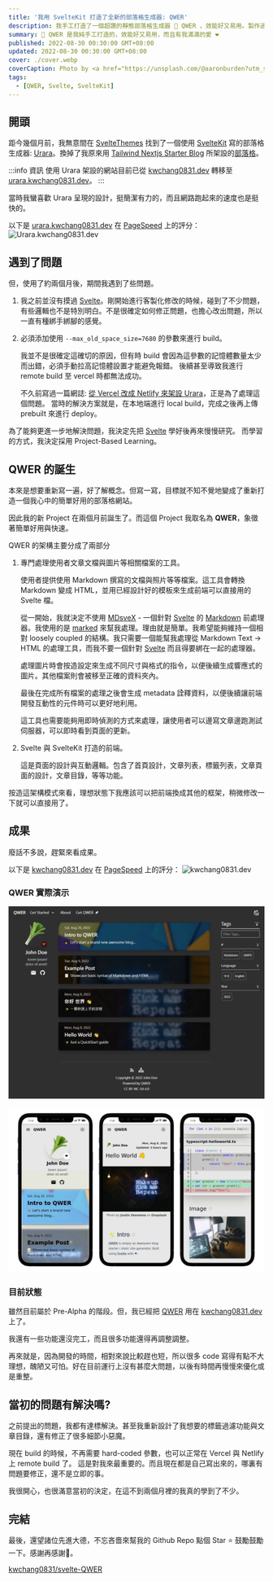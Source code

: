 ```yaml
---
title: '我用 SvelteKit 打造了全新的部落格生成器: QWER'
description: 我手工打造了一個超讚的靜態部落格生成器 🚀 QWER ，效能好又易用。製作過程中使用了近年來很夯的 Svelte 與我滿滿的愛 ❤。
summary: 🎉 QWER 是我純手工打造的，效能好又易用，而且有我滿滿的愛 ❤
published: 2022-08-30 00:30:00 GMT+08:00
updated: 2022-08-30 00:30:00 GMT+08:00
cover: ./cover.webp
coverCaption: Photo by <a href="https://unsplash.com/@aaronburden?utm_source=unsplash&utm_medium=referral&utm_content=creditCopyText">Aaron Burden</a> on <a href="https://unsplash.com/s/photos/notebook?utm_source=unsplash&utm_medium=referral&utm_content=creditCopyText">Unsplash</a>
tags:
  - [QWER, Svelte, SvelteKit]
---
```


## 開頭

距今幾個月前，我無意間在 [SvelteThemes](https://sveltethemes.dev/) 找到了一個使用 [SvelteKit](https://kit.svelte.dev/) 寫的部落格生成器: [Urara](https://github.com/importantimport/urara)。換掉了我原來用 [Tailwind Nextjs Starter Blog](https://github.com/timlrx/tailwind-nextjs-starter-blog) 所架設的[部落格](https://kwchang0831-blog.vercel.app)。

:::info 資訊
使用 Urara 架設的網站目前已從 [kwchang0831.dev](https://www.kwchang0831.dev) 轉移至 [urara.kwchang0831.dev](https://urara.kwchang0831.dev)。
:::

當時我蠻喜歡 Urara 呈現的設計，挺簡潔有力的，而且網路跑起來的速度也是挺快的。

以下是 [urara.kwchang0831.dev](https://urara.kwchang0831.dev) 在 [PageSpeed](https://pagespeed.web.dev/) 上的評分：
![Urara.kwchang0831.dev](https://raw.githubusercontent.com/gist/kwchang0831/f8a0fbde08b5cd6204438a90e222743e/raw/metrics.pagespeed.svg)

## 遇到了問題

但，使用了約兩個月後，期間我遇到了些問題。

1. 我之前並沒有摸過 [Svelte](https://svelte.dev/)。剛開始進行客製化修改的時候，碰到了不少問題，有些邏輯也不是特別明白。不是很確定如何修正問題，也擔心改出問題，所以一直有種綁手綁腳的感覺。
1. 必須添加使用 `--max_old_space_size=7680` 的參數來進行 build。

    我並不是很確定這確切的原因，但有時 build 會因為這參數的記憶體數量太少而出錯，必須手動拉高記憶體設置才能避免報錯。
    後續甚至導致我進行 remote build 至 vercel 時都無法成功。

    不久前寫過一篇網誌: [從 Vercel 改成 Netlify 來架設 Urara](/blog/20220512)，正是為了處理這個問題。
    當時的解決方案就是，在本地端進行 local build，完成之後再上傳 prebuilt 來進行 deploy。

為了能夠更進一步地解決問題，我決定先把 [Svelte](https://svelte.dev/) 學好後再來慢慢研究。 而學習的方式，我決定採用 Project-Based Learning。

## QWER 的誕生

本來是想要重新寫一遍，好了解概念。但寫一寫，目標就不知不覺地變成了重新打造一個我心中的簡單好用的部落格網站。

因此我的新 Project 在兩個月前誕生了。而這個 Project 我取名為 **QWER**，象徵著簡單好用與快速。

QWER 的架構主要分成了兩部分

1. 專門處理使用者文章文檔與圖片等相關檔案的工具。

      使用者提供使用 Markdown 撰寫的文檔與照片等等檔案。這工具會轉換 Markdown 變成 HTML，並用已經設計好的模板來生成前端可以直接用的 Svelte 檔。

      從一開始，我就決定不使用 [MDsveX](https://github.com/pngwn/MDsveX) - 一個針對 [Svelte](https://svelte.dev/) 的 [Markdown](https://en.wikipedia.org/wiki/Markdown) 前處理器。我使用的是 [marked](https://github.com/markedjs/marked) 來幫我處理。理由就是簡單。我希望能夠維持一個相對 loosely coupled 的結構。我只需要一個能幫我處理從 Markdown Text → HTML 的處理工具，而我不要一個針對 [Svelte](https://svelte.dev/) 而且得要綁在一起的處理器。

      處理圖片時會按造設定來生成不同尺寸與格式的指令，以便後續生成響應式的圖片。其他檔案則會被移至正確的資料夾內。

      最後在完成所有檔案的處理之後會生成 metadata 詮釋資料，以便後續讓前端開發互動性的元件時可以更好地利用。

      這工具也需要能夠用即時偵測的方式來處理，讓使用者可以邊寫文章邊跑測試伺服器，可以即時看到頁面的更新。

1. Svelte 與 SvelteKit 打造的前端。

      這是頁面的設計與互動邏輯。包含了首頁設計，文章列表，標籤列表，文章頁面的設計，文章目錄，等等功能。

按造這架構模式來看，理想狀態下我應該可以把前端換成其他的框架，稍微修改一下就可以直接用了。

## 成果

廢話不多說，趕緊來看成果。

以下是 [kwchang0831.dev](https://www.kwchang0831.dev) 在 [PageSpeed](https://pagespeed.web.dev/) 上的評分：
![kwchang0831.dev](https://raw.githubusercontent.com/gist/kwchang0831/79a9f8a867a78757c9d3c8f61421e77b/raw/metrics.pagespeed.svg)

### QWER 實際演示

![preview](./preview.webp)

![mobile-preview](./mobile-preview.webp)

### 目前狀態

雖然目前屬於 Pre-Alpha 的階段。但，我已經把 [QWER](https://github.com/kwchang0831/svelte-QWER) 用在 [kwchang0831.dev](https://www.kwchang0831.dev) 上了。

我還有一些功能還沒完工，而且很多功能還得再調整調整。

再來就是，因為開發的時間，相對來說比較趕也短，所以很多 code 寫得有點不大理想，醜陋又可怕。好在目前運行上沒有甚麼大問題，以後有時間再慢慢來優化或是重整。

## 當初的問題有解決嗎?

之前提出的問題，我都有達標解決。甚至我重新設計了我想要的標籤過濾功能與文章目錄，還有修正了很多細節小惡魔。

現在 build 的時候，不再需要 hard-coded 參數，也可以正常在 Vercel 與 Netlify 上 remote build 了。 這是對我來最重要的。而且現在都是自己寫出來的，哪裏有問題要修正，還不是立即的事。

我很開心，也很滿意當初的決定，在這不到兩個月裡的我真的學到了不少。

## 完結

最後，還望諸位先進大德，不忘吝嗇來幫我的 Github Repo 點個 Star ⭐ 鼓勵鼓勵一下。感謝再感謝🙏。

[kwchang0831/svelte-QWER](https://github.com/kwchang0831/svelte-QWER)
